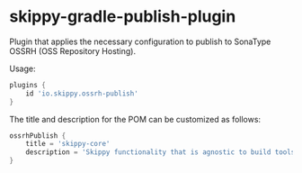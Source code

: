 # skippy-gradle-publish-plugin

Plugin that applies the necessary configuration to publish to SonaType OSSRH (OSS Repository Hosting).

Usage:
```groovy
plugins {
    id 'io.skippy.ossrh-publish'
}
```

The title and description for the POM can be customized as follows: 
```groovy
ossrhPublish {
    title = 'skippy-core'
    description = 'Skippy functionality that is agnostic to build tools and testing frameworks.'
}
```
